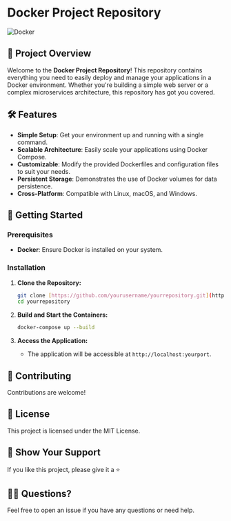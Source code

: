 
# Docker Project Repository

![Docker](https://img.shields.io/badge/Docker-2496ED?style=for-the-badge&logo=docker&logoColor=white)

## 🚀 Project Overview

Welcome to the **Docker Project Repository**! This repository contains everything you need to easily deploy and manage your applications in a Docker environment. Whether you're building a simple web server or a complex microservices architecture, this repository has got you covered.

## 🛠️ Features

- **Simple Setup**: Get your environment up and running with a single command.
- **Scalable Architecture**: Easily scale your applications using Docker Compose.
- **Customizable**: Modify the provided Dockerfiles and configuration files to suit your needs.
- **Persistent Storage**: Demonstrates the use of Docker volumes for data persistence.
- **Cross-Platform**: Compatible with Linux, macOS, and Windows.

## 🏁 Getting Started

### Prerequisites

- **Docker**: Ensure Docker is installed on your system.

### Installation

1. **Clone the Repository:**

   ```bash
   git clone [https://github.com/yourusername/yourrepository.git](https://github.com/anurag-chiplunkar/Oracle-docker)
   cd yourrepository
   ```

2. **Build and Start the Containers:**

   ```bash
   docker-compose up --build
   ```

3. **Access the Application:**
   - The application will be accessible at `http://localhost:yourport`.

## 🤝 Contributing

Contributions are welcome!

## 📜 License

This project is licensed under the MIT License.

## 🌟 Show Your Support

If you like this project, please give it a ⭐
## 🙋‍♂️ Questions?

Feel free to open an issue if you have any questions or need help.
